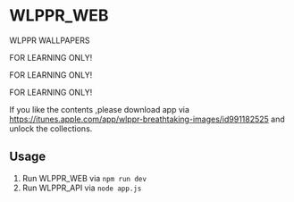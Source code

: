 # WLPPR_WEB

WLPPR WALLPAPERS

FOR LEARNING ONLY! 

FOR LEARNING ONLY! 

FOR LEARNING ONLY! 

If you like the contents ,please download app via https://itunes.apple.com/app/wlppr-breathtaking-images/id991182525 and unlock the collections.

## Usage

1. Run WLPPR_WEB via `npm run dev`
2. Run WLPPR_API via `node app.js`
